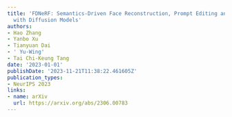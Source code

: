 ```yaml
---
title: 'FDNeRF: Semantics-Driven Face Reconstruction, Prompt Editing and Relighting
  with Diffusion Models'
authors:
- Hao Zhang
- Yanbo Xu
- Tianyuan Dai
- ' Yu-Wing'
- Tai Chi-Keung Tang
date: '2023-01-01'
publishDate: '2023-11-21T11:38:22.461605Z'
publication_types:
- NeurIPS 2023
links:
- name: arXiv
  url: https://arxiv.org/abs/2306.00783
---
```

